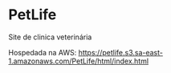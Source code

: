 # PetLife

Site de clinica veterinária

Hospedada na AWS:
  https://petlife.s3.sa-east-1.amazonaws.com/PetLife/html/index.html
